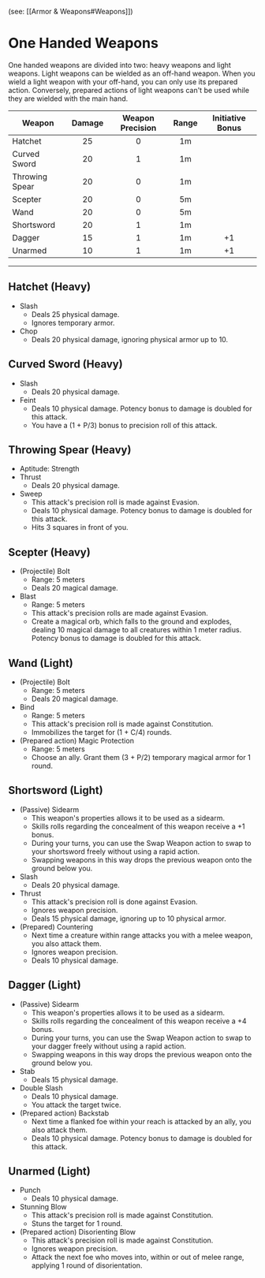(see: [[Armor & Weapons#Weapons]])

# One Handed Weapons
One handed weapons are divided into two: heavy weapons and light weapons. Light weapons can be wielded as an off-hand weapon. When you wield a light weapon with your off-hand, you can only use its prepared action. Conversely, prepared actions of light weapons can't be used while they are wielded with the main hand.

| Weapon         | Damage | Weapon Precision | Range | Initiative Bonus |
| -------------- | :----: | :--------------: | :---: | :--------------: |
| Hatchet        |   25   |        0         |  1m   |                  |
| Curved Sword   |   20   |        1         |  1m   |                  |
| Throwing Spear |   20   |        0         |  1m   |                  |
| Scepter        |   20   |        0         |  5m   |                  |
| Wand           |   20   |        0         |  5m   |                  |
| Shortsword     |   20   |        1         |  1m   |                  |
| Dagger         |   15   |        1         |  1m   |        +1        |
| Unarmed        |   10   |        1         |  1m   |        +1        |

---
## Hatchet (Heavy)
+ Slash
	+ Deals 25 physical damage.
	+ Ignores temporary armor.
+ Chop
	+ Deals 20 physical damage, ignoring physical armor up to 10.

## Curved Sword (Heavy)
+ Slash
	+ Deals 20 physical damage.
+ Feint
	+ Deals 10 physical damage. Potency bonus to damage is doubled for this attack. 
	+ You have a (1 + P/3) bonus to precision roll of this attack.

## Throwing Spear (Heavy)
+ Aptitude: Strength
+ Thrust
	+ Deals 20 physical damage.
+ Sweep
	+ This attack's precision roll is made against Evasion.
	+ Deals 10 physical damage. Potency bonus to damage is doubled for this attack. 
	+ Hits 3 squares in front of you.

## Scepter (Heavy)
+ (Projectile) Bolt
	+ Range: 5 meters
	+ Deals 20 magical damage.
+ Blast
	+ Range: 5 meters
	+ This attack's precision rolls are made against Evasion.
	+ Create a magical orb, which falls to the ground and explodes, dealing 10 magical damage to all creatures within 1 meter radius. Potency bonus to damage is doubled for this attack. 

## Wand (Light)
+ (Projectile) Bolt
	+ Range: 5 meters
	+ Deals 20 magical damage.
+ Bind
	+ Range: 5 meters
	+ This attack's precision roll is made against Constitution.
	+ Immobilizes the target for (1 + C/4) rounds.
+ (Prepared action) Magic Protection
	+ Range: 5 meters
	+ Choose an ally. Grant them (3 + P/2) temporary magical armor for 1 round.

## Shortsword (Light)
+ (Passive) Sidearm
	+ This weapon's properties allows it to be used as a sidearm.
	+ Skills rolls regarding the concealment of this weapon receive a +1 bonus.
	+ During your turns, you can use the Swap Weapon action to swap to your shortsword freely without using a rapid action. 
	+ Swapping weapons in this way drops the previous weapon onto the ground below you.
+ Slash
	+ Deals 20 physical damage.
+  Thrust
	+ This attack's precision roll is done against Evasion.
	+ Ignores weapon precision.
	+ Deals 15 physical damage, ignoring up to 10 physical armor.
+ (Prepared) Countering
	+ Next time a creature within range attacks you with a melee weapon, you also attack them.
	+ Ignores weapon precision.
	+ Deals 10 physical damage.

## Dagger (Light)
+ (Passive) Sidearm
	+ This weapon's properties allows it to be used as a sidearm.
	+ Skills rolls regarding the concealment of this weapon receive a +4 bonus.
	+ During your turns, you can use the Swap Weapon action to swap to your dagger freely without using a rapid action. 
	+ Swapping weapons in this way drops the previous weapon onto the ground below you.
+ Stab
	+ Deals 15 physical damage.
+ Double Slash
	+ Deals 10 physical damage.
	+ You attack the target twice.
+ (Prepared action) Backstab
	+ Next time a flanked foe within your reach is attacked by an ally, you also attack them.
	+ Deals 10 physical damage. Potency bonus to damage is doubled for this attack. 

## Unarmed (Light)
+ Punch
	+ Deals 10 physical damage.
+ Stunning Blow 
	+ This attack's precision roll is made against Constitution.
	+ Stuns the target for 1 round.
+ (Prepared action) Disorienting Blow
	+ This attack's precision roll is made against Constitution.
	+ Ignores weapon precision.
	+ Attack the next foe who moves into, within or out of melee range, applying 1 round of disorientation.